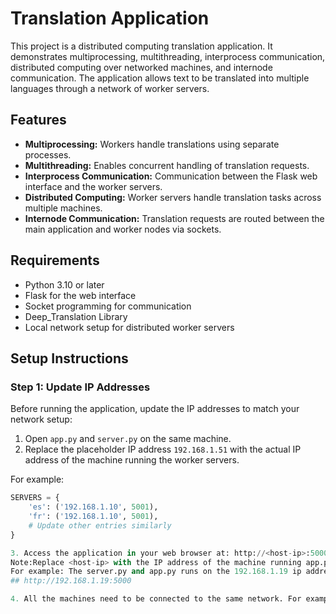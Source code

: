 # Translation Application

This project is a distributed computing translation application. It demonstrates multiprocessing, multithreading, interprocess communication, distributed computing over networked machines, and internode communication. The application allows text to be translated into multiple languages through a network of worker servers.

## Features

- **Multiprocessing:** Workers handle translations using separate processes.
- **Multithreading:** Enables concurrent handling of translation requests.
- **Interprocess Communication:** Communication between the Flask web interface and the worker servers.
- **Distributed Computing:** Worker servers handle translation tasks across multiple machines.
- **Internode Communication:** Translation requests are routed between the main application and worker nodes via sockets.

## Requirements
- Python 3.10 or later
- Flask for the web interface
- Socket programming for communication
- Deep_Translation Library
- Local network setup for distributed worker servers

## Setup Instructions

### Step 1: Update IP Addresses
Before running the application, update the IP addresses to match your network setup:
1. Open `app.py` and `server.py` on the same machine.
2. Replace the placeholder IP address `192.168.1.51` with the actual IP address of the machine running the worker servers.

For example:
```python
SERVERS = {
    'es': ('192.168.1.10', 5001),
    'fr': ('192.168.1.10', 5001),
    # Update other entries similarly
}

3. Access the application in your web browser at: http://<host-ip>:5000. 
Note:Replace <host-ip> with the IP address of the machine running app.py.
For example: The server.py and app.py runs on the 192.168.1.19 ip address.
## http://192.168.1.19:5000

4. All the machines need to be connected to the same network. For example: Open a web browser on any device connected to the network (e.g., VSU-GUEST).
